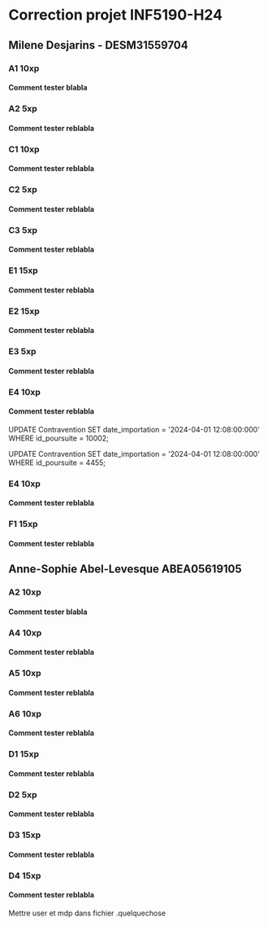 # Correction projet INF5190-H24

## Milene Desjarins - DESM31559704

### A1 10xp

#### Comment tester blabla

### A2 5xp

#### Comment tester reblabla

### C1 10xp

#### Comment tester reblabla

### C2 5xp

#### Comment tester reblabla

### C3 5xp

#### Comment tester reblabla

### E1 15xp

#### Comment tester reblabla

### E2 15xp

#### Comment tester reblabla

### E3 5xp

#### Comment tester reblabla

### E4 10xp

#### Comment tester reblabla
UPDATE Contravention SET date_importation = '2024-04-01 12:08:00:000' WHERE
                                                                          id_poursuite = 10002;

UPDATE Contravention SET date_importation = '2024-04-01 12:08:00:000' WHERE
                                                                          id_poursuite = 4455;

### E4 10xp

#### Comment tester reblabla



### F1 15xp

#### Comment tester reblabla



## Anne-Sophie Abel-Levesque ABEA05619105

### A2 10xp

#### Comment tester blabla

### A4 10xp

#### Comment tester reblabla

### A5 10xp

#### Comment tester reblabla

### A6 10xp

#### Comment tester reblabla

### D1 15xp

#### Comment tester reblabla

### D2 5xp

#### Comment tester reblabla

### D3 15xp

#### Comment tester reblabla


### D4 15xp

#### Comment tester reblabla
Mettre user et mdp dans fichier .quelquechose 


